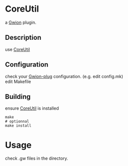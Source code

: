 # CoreUtil
  a [Gwion](https://github.com/Gwion/Gwion) plugin.  
## Description
use [CoreUtil](https://github.com/.../CoreUtil)
## Configuration
check your [Gwion-plug](https://github.com/Gwion/gwion-plug) configuration. (e.g. edit config.mk)  
edit Makefile
## Building
ensure [CoreUtil](https://github.com/.../CoreUtil) is installed
```
make
# optionnal
make install
```
# Usage
check .gw files in the directory.
